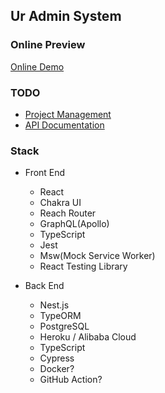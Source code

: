 ## Ur Admin System

### Online Preview

[Online Demo](https://umin-g63mjx87t.vercel.app)

### TODO

- [Project Management](https://github.com/ChenxiiCheng/Umin/projects/1)
- [API Documentation](https://github.com/ChenxiiCheng/Umin/wiki/API-Documentation)

### Stack

- Front End

  - React
  - Chakra UI
  - Reach Router
  - GraphQL(Apollo)
  - TypeScript
  - Jest
  - Msw(Mock Service Worker)
  - React Testing Library

- Back End
  - Nest.js
  - TypeORM
  - PostgreSQL
  - Heroku / Alibaba Cloud
  - TypeScript
  - Cypress
  - Docker?
  - GitHub Action?
